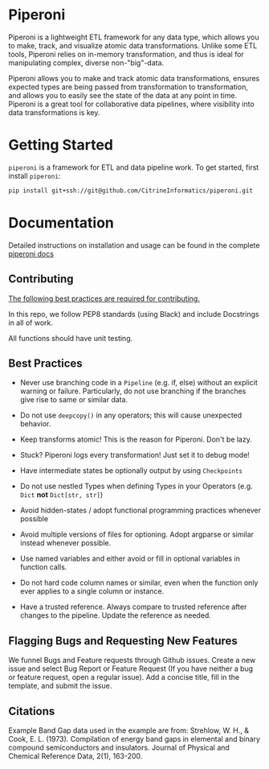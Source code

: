 # Piperoni

Piperoni is a lightweight ETL framework for any data type, which allows you to make, track, and visualize atomic data transformations. Unlike some ETL tools, Piperoni relies on in-memory transformation, and thus is ideal for manipulating complex, diverse non-"big"-data.


Piperoni allows you to make and track atomic data transformations, ensures expected types are being passed from transformation to transformation, and allows you to easily see the state of the data at any point in time. Piperoni is a great tool for collaborative data pipelines, where visibility into data transformations is key.

# Getting Started

`piperoni` is a framework for ETL and data pipeline work. To get started, first install `piperoni`:

```bash
pip install git+ssh://git@github.com/CitrineInformatics/piperoni.git
```

# Documentation

Detailed instructions on installation and usage can be found in the complete [piperoni docs](https://citrineinformatics.github.io/piperoni/)

## Contributing

[The following best practices are required for contributing.](CONTRIBUTING.md)

In this repo, we follow PEP8 standards (using Black) and include Docstrings in all of work.

All functions should have unit testing.

## Best Practices

- Never use branching code in a `Pipeline` (e.g. if, else) without an explicit warning or failure. Particularly, do not use branching if the branches give rise to same or similar data.

- Do not use `deepcopy()` in any operators; this will cause unexpected behavior.

- Keep transforms atomic! This is the reason for Piperoni. Don't be lazy.

- Stuck? Piperoni logs every transformation! Just set it to debug mode!

- Have intermediate states be optionally output by using `Checkpoints`

- Do not use nestled Types when defining Types in your Operators (e.g. `Dict` **not** `Dict[str, str]`)

- Avoid hidden-states / adopt functional programming practices whenever possible

- Avoid multiple versions of files for optioning. Adopt argparse or similar instead whenever possible.

- Use named variables and either avoid or fill in optional variables in function calls.

- Do not hard code column names or similar, even when the function only ever applies to a single column or instance.

- Have a trusted reference. Always compare to trusted reference after changes to the pipeline. Update the reference as needed.

## Flagging Bugs and Requesting New Features

We funnel Bugs and Feature requests through Github issues. Create a new issue and select Bug Report or Feature Request (If you have neither a bug or feature request, open a regular issue). Add a concise title, fill in the template, and submit the issue.

## Citations

Example Band Gap data used in the example are from: Strehlow, W. H., & Cook, E. L. (1973). Compilation of energy band gaps in elemental and binary compound semiconductors and insulators. Journal of Physical and Chemical Reference Data, 2(1), 163-200.

